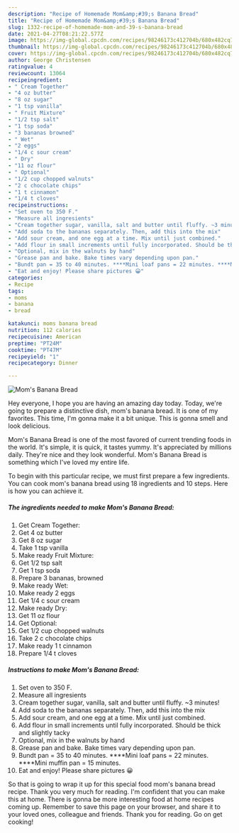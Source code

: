 ```yaml
---
description: "Recipe of Homemade Mom&amp;#39;s Banana Bread"
title: "Recipe of Homemade Mom&amp;#39;s Banana Bread"
slug: 1332-recipe-of-homemade-mom-and-39-s-banana-bread
date: 2021-04-27T08:21:22.577Z
image: https://img-global.cpcdn.com/recipes/98246173c412704b/680x482cq70/moms-banana-bread-recipe-main-photo.jpg
thumbnail: https://img-global.cpcdn.com/recipes/98246173c412704b/680x482cq70/moms-banana-bread-recipe-main-photo.jpg
cover: https://img-global.cpcdn.com/recipes/98246173c412704b/680x482cq70/moms-banana-bread-recipe-main-photo.jpg
author: George Christensen
ratingvalue: 4
reviewcount: 13064
recipeingredient:
- " Cream Together"
- "4 oz butter"
- "8 oz sugar"
- "1 tsp vanilla"
- " Fruit Mixture"
- "1/2 tsp salt"
- "1 tsp soda"
- "3 bananas browned"
- " Wet"
- "2 eggs"
- "1/4 c sour cream"
- " Dry"
- "11 oz flour"
- " Optional"
- "1/2 cup chopped walnuts"
- "2 c chocolate chips"
- "1 t cinnamon"
- "1/4 t cloves"
recipeinstructions:
- "Set oven to 350 F."
- "Measure all ingresients"
- "Cream together sugar, vanilla, salt and butter until fluffy. ~3 minutes!"
- "Add soda to the bananas separately. Then, add this into the mix"
- "Add sour cream, and one egg at a time. Mix until just combined."
- "Add flour in small increments until fully incorporated. Should be thick and slightly tacky"
- "Optional, mix in the walnuts by hand"
- "Grease pan and bake. Bake times vary depending upon pan."
- "Bundt pan = 35 to 40 minutes. ****Mini loaf pans = 22 minutes. ****Mini muffin pan = 15 minutes."
- "Eat and enjoy! Please share pictures 😀"
categories:
- Recipe
tags:
- moms
- banana
- bread

katakunci: moms banana bread 
nutrition: 112 calories
recipecuisine: American
preptime: "PT24M"
cooktime: "PT47M"
recipeyield: "1"
recipecategory: Dinner

---
```



![Mom&#39;s Banana Bread](https://img-global.cpcdn.com/recipes/98246173c412704b/680x482cq70/moms-banana-bread-recipe-main-photo.jpg)

Hey everyone, I hope you are having an amazing day today. Today, we're going to prepare a distinctive dish, mom&#39;s banana bread. It is one of my favorites. This time, I'm gonna make it a bit unique. This is gonna smell and look delicious.

Mom&#39;s Banana Bread is one of the most favored of current trending foods in the world. It's simple, it is quick, it tastes yummy. It's appreciated by millions daily. They're nice and they look wonderful. Mom&#39;s Banana Bread is something which I've loved my entire life.




To begin with this particular recipe, we must first prepare a few ingredients. You can cook mom&#39;s banana bread using 18 ingredients and 10 steps. Here is how you can achieve it.

<!--inarticleads1-->

##### The ingredients needed to make Mom&#39;s Banana Bread:

1. Get  Cream Together:
1. Get 4 oz butter
1. Get 8 oz sugar
1. Take 1 tsp vanilla
1. Make ready  Fruit Mixture:
1. Get 1/2 tsp salt
1. Get 1 tsp soda
1. Prepare 3 bananas, browned
1. Make ready  Wet:
1. Make ready 2 eggs
1. Get 1/4 c sour cream
1. Make ready  Dry:
1. Get 11 oz flour
1. Get  Optional:
1. Get 1/2 cup chopped walnuts
1. Take 2 c chocolate chips
1. Make ready 1 t cinnamon
1. Prepare 1/4 t cloves




<!--inarticleads2-->

##### Instructions to make Mom&#39;s Banana Bread:

1. Set oven to 350 F.
1. Measure all ingresients
1. Cream together sugar, vanilla, salt and butter until fluffy. ~3 minutes!
1. Add soda to the bananas separately. Then, add this into the mix
1. Add sour cream, and one egg at a time. Mix until just combined.
1. Add flour in small increments until fully incorporated. Should be thick and slightly tacky
1. Optional, mix in the walnuts by hand
1. Grease pan and bake. Bake times vary depending upon pan.
1. Bundt pan = 35 to 40 minutes. ****Mini loaf pans = 22 minutes. ****Mini muffin pan = 15 minutes.
1. Eat and enjoy! Please share pictures 😀




So that is going to wrap it up for this special food mom&#39;s banana bread recipe. Thank you very much for reading. I'm confident that you can make this at home. There is gonna be more interesting food at home recipes coming up. Remember to save this page on your browser, and share it to your loved ones, colleague and friends. Thank you for reading. Go on get cooking!
